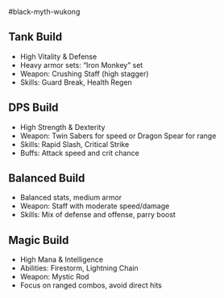 #black-myth-wukong
## Tank Build  
- High Vitality & Defense  
- Heavy armor sets: “Iron Monkey” set  
- Weapon: Crushing Staff (high stagger)  
- Skills: Guard Break, Health Regen  

## DPS Build  
- High Strength & Dexterity  
- Weapon: Twin Sabers for speed or Dragon Spear for range  
- Skills: Rapid Slash, Critical Strike  
- Buffs: Attack speed and crit chance  

## Balanced Build  
- Balanced stats, medium armor  
- Weapon: Staff with moderate speed/damage  
- Skills: Mix of defense and offense, parry boost  

## Magic Build  
- High Mana & Intelligence  
- Abilities: Firestorm, Lightning Chain  
- Weapon: Mystic Rod  
- Focus on ranged combos, avoid direct hits  
